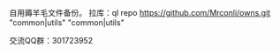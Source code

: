 自用薅羊毛文件备份。
拉库：ql repo https://github.com/Mrconli/owns.git  "common|utils" "common|utils"


交流QQ群：301723952

